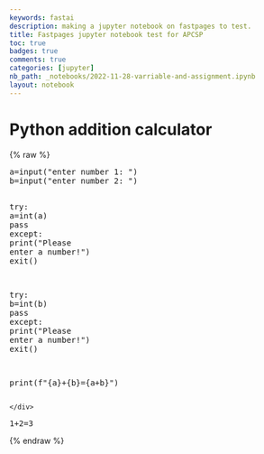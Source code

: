 ```yaml
---
keywords: fastai
description: making a jupyter notebook on fastpages to test.
title: Fastpages jupyter notebook test for APCSP
toc: true 
badges: true
comments: true
categories: [jupyter]
nb_path: _notebooks/2022-11-28-varriable-and-assignment.ipynb
layout: notebook
---
```


<!--
#################################################
### THIS FILE WAS AUTOGENERATED! DO NOT EDIT! ###
#################################################
# file to edit: _notebooks/2022-11-28-varriable-and-assignment.ipynb
-->

<div class="container" id="notebook-container">
        
<div class="cell border-box-sizing text_cell rendered"><div class="inner_cell">
<div class="text_cell_render border-box-sizing rendered_html">
<h1 id="Python-addition-calculator">Python addition calculator<a class="anchor-link" href="#Python-addition-calculator"> </a></h1>
</div>
</div>
</div>
    {% raw %}
    
<div class="cell border-box-sizing code_cell rendered">
<div class="input">

<div class="inner_cell">
    <div class="input_area">
<div class=" highlight hl-ipython3"><pre><span></span><span class="n">a</span><span class="o">=</span><span class="nb">input</span><span class="p">(</span><span class="s2">&quot;enter number 1: &quot;</span><span class="p">)</span>
<span class="n">b</span><span class="o">=</span><span class="nb">input</span><span class="p">(</span><span class="s2">&quot;enter number 2: &quot;</span><span class="p">)</span>

<span class="k">try</span><span class="p">:</span>
    <span class="n">a</span><span class="o">=</span><span class="nb">int</span><span class="p">(</span><span class="n">a</span><span class="p">)</span>
    <span class="k">pass</span>
<span class="k">except</span><span class="p">:</span>
    <span class="nb">print</span><span class="p">(</span><span class="s2">&quot;Please enter a number!&quot;</span><span class="p">)</span>
    <span class="n">exit</span><span class="p">()</span>

<span class="k">try</span><span class="p">:</span>
    <span class="n">b</span><span class="o">=</span><span class="nb">int</span><span class="p">(</span><span class="n">b</span><span class="p">)</span>
    <span class="k">pass</span>
<span class="k">except</span><span class="p">:</span>
    <span class="nb">print</span><span class="p">(</span><span class="s2">&quot;Please enter a number!&quot;</span><span class="p">)</span>
    <span class="n">exit</span><span class="p">()</span>

<span class="nb">print</span><span class="p">(</span><span class="sa">f</span><span class="s2">&quot;</span><span class="si">{</span><span class="n">a</span><span class="si">}</span><span class="s2">+</span><span class="si">{</span><span class="n">b</span><span class="si">}</span><span class="s2">=</span><span class="si">{</span><span class="n">a</span><span class="o">+</span><span class="n">b</span><span class="si">}</span><span class="s2">&quot;</span><span class="p">)</span>
</pre></div>

    </div>
</div>
</div>

<div class="output_wrapper">
<div class="output">

<div class="output_area">

<div class="output_subarea output_stream output_stdout output_text">
<pre>1+2=3
</pre>
</div>
</div>

</div>
</div>

</div>
    {% endraw %}

</div>
 

